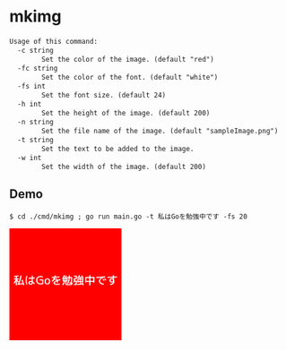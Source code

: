 # mkimg

```
Usage of this command:
  -c string
    	Set the color of the image. (default "red")
  -fc string
    	Set the color of the font. (default "white")
  -fs int
    	Set the font size. (default 24)
  -h int
    	Set the height of the image. (default 200)
  -n string
    	Set the file name of the image. (default "sampleImage.png")
  -t string
    	Set the text to be added to the image.
  -w int
    	Set the width of the image. (default 200)
```

## Demo

```
$ cd ./cmd/mkimg ; go run main.go -t 私はGoを勉強中です -fs 20
```

![output image](https://github.com/kshiva1126/goybox/blob/master/toys/mkimg/cmd/mkimg/sampleImage.png)

